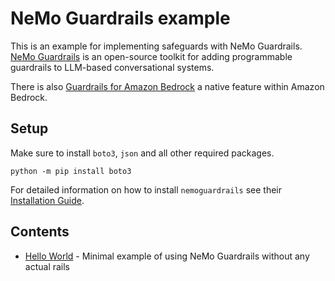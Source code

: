 # NeMo Guardrails example

This is an example for implementing safeguards with NeMo Guardrails. [NeMo Guardrails](https://github.com/NVIDIA/NeMo-Guardrails) is an open-source toolkit for adding programmable guardrails to LLM-based conversational systems.

There is also [Guardrails for Amazon Bedrock](https://aws.amazon.com/bedrock/guardrails/) a native feature within Amazon Bedrock.

## Setup

Make sure to install `boto3`, `json` and all other required packages.

```
python -m pip install boto3
```

For detailed information on how to install `nemoguardrails` see their [Installation Guide](https://github.com/NVIDIA/NeMo-Guardrails/blob/develop/docs/getting_started/installation-guide.md).

## Contents

- [Hello World](hello-world.py) - Minimal example of using NeMo Guardrails without any actual rails
